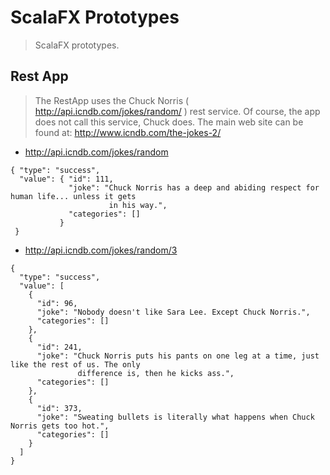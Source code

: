 ScalaFX Prototypes
==================
>ScalaFX prototypes.

Rest App
--------
>The RestApp uses the Chuck Norris ( http://api.icndb.com/jokes/random/ ) rest service. Of course, the app does
not call this service, Chuck does. The main web site can be found at: http://www.icndb.com/the-jokes-2/

* http://api.icndb.com/jokes/random
```
{ "type": "success",
  "value": { "id": 111,
             "joke": "Chuck Norris has a deep and abiding respect for human life... unless it gets
                      in his way.",
             "categories": []
           }
 }
```
* http://api.icndb.com/jokes/random/3
```
{
  "type": "success",
  "value": [
    {
      "id": 96,
      "joke": "Nobody doesn't like Sara Lee. Except Chuck Norris.",
      "categories": []
    },
    {
      "id": 241,
      "joke": "Chuck Norris puts his pants on one leg at a time, just like the rest of us. The only
               difference is, then he kicks ass.",
      "categories": []
    },
    {
      "id": 373,
      "joke": "Sweating bullets is literally what happens when Chuck Norris gets too hot.",
      "categories": []
    }
  ]
}                                
```